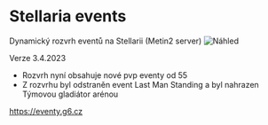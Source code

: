 # Stellaria events
Dynamický rozvrh eventů na Stellarii (Metin2 server)
![Náhled](https://i.imgur.com/gEdKKAl.png)

Verze 3.4.2023
- Rozvrh nyní obsahuje nové pvp eventy od 55
- Z rozvrhu byl odstraněn event Last Man Standing a byl nahrazen Týmovou gladiátor arénou

https://eventy.g6.cz